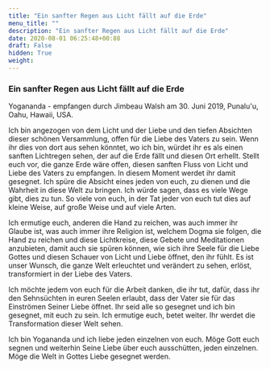 ```yaml
---
title: "Ein sanfter Regen aus Licht fällt auf die Erde"
menu_title: ""
description: "Ein sanfter Regen aus Licht fällt auf die Erde"
date: 2020-08-01 06:25:48+00:88
draft: False
hidden: True
weight:
---
```

### Ein sanfter Regen aus Licht fällt auf die Erde

Yogananda - empfangen durch Jimbeau Walsh am 30. Juni 2019, Punalu'u, Oahu, Hawaii, USA.

Ich bin angezogen von dem Licht und der Liebe und den tiefen Absichten dieser schönen Versammlung, offen für die Liebe des Vaters zu sein. Wenn ihr dies von dort aus sehen könntet, wo ich bin, würdet ihr es als einen sanften Lichtregen sehen, der auf die Erde fällt und diesen Ort erhellt. Stellt euch vor, die ganze Erde wäre offen, diesen sanften Fluss von Licht und Liebe des Vaters zu empfangen. In diesem Moment werdet ihr damit gesegnet. Ich spüre die Absicht eines jeden von euch, zu dienen und die Wahrheit in diese Welt zu bringen. Ich würde sagen, dass es viele Wege gibt, dies zu tun. So viele von euch, in der Tat jeder von euch tut dies auf kleine Weise, auf große Weise und auf viele Arten.

Ich ermutige euch, anderen die Hand zu reichen, was auch immer ihr Glaube ist, was auch immer ihre Religion ist, welchem Dogma sie folgen, die Hand zu reichen und diese Lichtkreise, diese Gebete und Meditationen anzubieten, damit auch sie spüren können, wie sich ihre Seele für die Liebe Gottes und diesen Schauer von Licht und Liebe öffnet, den ihr fühlt. Es ist unser Wunsch, die ganze Welt erleuchtet und verändert zu sehen, erlöst, transformiert in der Liebe des Vaters.

Ich möchte jedem von euch für die Arbeit danken, die ihr tut, dafür, dass ihr den Sehnsüchten in euren Seelen erlaubt, dass der Vater sie für das Einströmen Seiner Liebe öffnet. Ihr seid alle so gesegnet und ich bin gesegnet, mit euch zu sein. Ich ermutige euch, betet weiter. Ihr werdet die Transformation dieser Welt sehen.

Ich bin Yogananda und ich liebe jeden einzelnen von euch. Möge Gott euch segnen und weiterhin Seine Liebe über euch ausschütten, jeden einzelnen. Möge die Welt in Gottes Liebe gesegnet werden.
